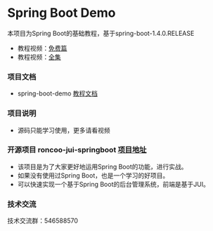 # Spring Boot Demo

本项目为Spring Boot的基础教程，基于spring-boot-1.4.0.RELEASE

- 教程视频：[免费篇](http://www.roncoo.com/course/view/e4189c9db6474745b5e578983cddd112)
- 教程视频：[全集](http://www.roncoo.com/course/view/c99516ea604d4053908c1768d6deee3d#boxTwo)

### 项目文档
- spring-boot-demo [教程文档](http://www.roncoo.com/article/detail/124661)

### 项目说明
- 源码只能学习使用，更多请看视频

### 开源项目 roncoo-jui-springboot [项目地址](https://github.com/roncoo/roncoo-jui-springboot)
- 该项目是为了大家更好地运用Spring Boot的功能，进行实战。
- 如果没有使用过Spring Boot，也是一个学习的好项目。
- 可以快速实现一个基于Spring Boot的后台管理系统，前端是基于JUI。

### 技术交流
技术交流群：546588570